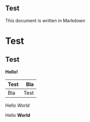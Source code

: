 Test
----

This document is written in Markdown

# Test

## Test

<p><b>Hello!</b></p>

| Test | Bla |
|:-----|----:|
| Bla  | Test|

Hello *World*

Hello **World**


